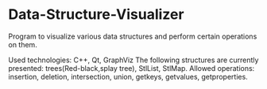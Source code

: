 # Data-Structure-Visualizer
Program to visualize various data structures and perform certain operations on them.

Used technologies: C++, Qt, GraphViz
The following structures are currently presented: trees(Red-black,splay tree), StlList, StlMap.
Allowed operations: insertion, deletion, intersection, union, getkeys, getvalues, getproperties.
